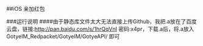 
##iOS 亲加红包

###运行说明
####由于静态库文件太大无法直接上传Github，我把.a放在了百度云盘，链接:http://pan.baidu.com/s/1hrQqVnI 密码:x4pr，下载.a后，将.a放入GotyeIM_Redpacket/GotyeIM/GotyeAPI/ 即可

